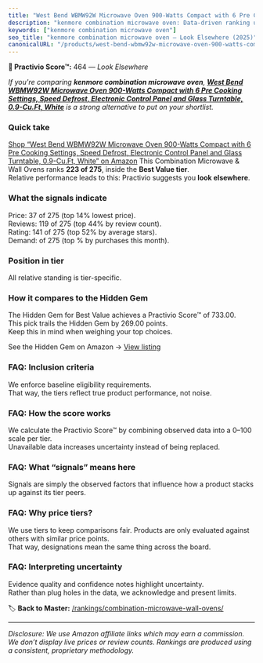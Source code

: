 ```yaml
---
title: "West Bend WBMW92W Microwave Oven 900-Watts Compact with 6 Pre Cooking Settings, Speed Defrost, Electronic Control Panel and Glass Turntable, 0.9-Cu.Ft, White"
description: "kenmore combination microwave oven: Data-driven ranking using the Practivio Score™. Positioned by quality, value, demand, findability, momentum."
keywords: ["kenmore combination microwave oven"]
seo_title: "kenmore combination microwave oven — Look Elsewhere (2025)"
canonicalURL: "/products/west-bend-wbmw92w-microwave-oven-900-watts-compact-with-6-pre-cooking-settings-speed-defrost-electronic-control-panel-and-glass-turntable-09-cuft-white-B0B71XG18M/"
---
```


**🚫 Practivio Score™:** 464 — _Look Elsewhere_


*If you're comparing **kenmore combination microwave oven**, **[West Bend WBMW92W Microwave Oven 900-Watts Compact with 6 Pre Cooking Settings, Speed Defrost, Electronic Control Panel and Glass Turntable, 0.9-Cu.Ft, White](https://www.amazon.com/dp/B0B71XG18M?tag=practivio-20)** is a strong alternative to put on your shortlist.*
### Quick take
[Shop “West Bend WBMW92W Microwave Oven 900-Watts Compact with 6 Pre Cooking Settings, Speed Defrost, Electronic Control Panel and Glass Turntable, 0.9-Cu.Ft, White” on Amazon](https://www.amazon.com/dp/B0B71XG18M?tag=practivio-20)
This Combination Microwave & Wall Ovens ranks **223 of 275**, inside the **Best Value tier**.  
Relative performance leads to this: Practivio suggests you **look elsewhere**.

### What the signals indicate
Price: 37 of 275 (top 14% lowest price).  
Reviews: 119 of 275 (top 44% by review count).  
Rating: 141 of 275 (top 52% by average stars).  
Demand:  of 275 (top % by purchases this month).

### Position in tier
All relative standing is tier-specific.

### How it compares to the Hidden Gem
The Hidden Gem for Best Value achieves a Practivio Score™ of 733.00.  
This pick trails the Hidden Gem by 269.00 points.  
Keep this in mind when weighing your top choices.  

See the Hidden Gem on Amazon → [View listing](https://www.amazon.com/dp/B0DY11H2PJ?tag=practivio-20)

### FAQ: Inclusion criteria
We enforce baseline eligibility requirements.  
That way, the tiers reflect true product performance, not noise.

### FAQ: How the score works
We calculate the Practivio Score™ by combining observed data into a 0–100 scale per tier.  
Unavailable data increases uncertainty instead of being replaced.

### FAQ: What “signals” means here
Signals are simply the observed factors that influence how a product stacks up against its tier peers.

### FAQ: Why price tiers?
We use tiers to keep comparisons fair. Products are only evaluated against others with similar price points.  
That way, designations mean the same thing across the board.

### FAQ: Interpreting uncertainty
Evidence quality and confidence notes highlight uncertainty.  
Rather than plug holes in the data, we acknowledge and present limits.


🏷️ **Back to Master:** [/rankings/combination-microwave-wall-ovens/](/rankings/combination-microwave-wall-ovens/)

---
_Disclosure: We use Amazon affiliate links which may earn a commission. We don’t display live prices or review counts. Rankings are produced using a consistent, proprietary methodology._
